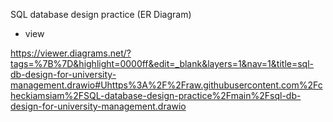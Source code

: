 SQL database design practice (ER Diagram)


- view

https://viewer.diagrams.net/?tags=%7B%7D&highlight=0000ff&edit=_blank&layers=1&nav=1&title=sql-db-design-for-university-management.drawio#Uhttps%3A%2F%2Fraw.githubusercontent.com%2Fcheckiamsiam%2FSQL-database-design-practice%2Fmain%2Fsql-db-design-for-university-management.drawio
